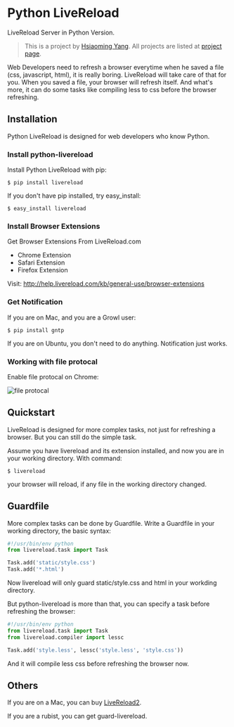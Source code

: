 # Python LiveReload

LiveReload Server in Python Version.

> This is a project by [Hsiaoming Yang](http://lepture.com). All projects are listed at [project page](http://lab.lepture.com).


Web Developers need to refresh a browser everytime when he saved a file (css,
javascript, html), it is really boring. LiveReload will take care of that for
you. When you saved a file, your browser will refresh itself. And what's more,
it can do some tasks like compiling less to css before the browser refreshing.

## Installation

Python LiveReload is designed for web developers who know Python.

### Install python-livereload

Install Python LiveReload with pip:

    $ pip install livereload

If you don't have pip installed, try easy_install:

    $ easy_install livereload


### Install Browser Extensions

Get Browser Extensions From LiveReload.com

+ Chrome Extension
+ Safari Extension
+ Firefox Extension

Visit: http://help.livereload.com/kb/general-use/browser-extensions

### Get Notification

If you are on Mac, and you are a Growl user:

    $ pip install gntp

If you are on Ubuntu, you don't need to do anything. Notification just works.

### Working with file protocal

Enable file protocal on Chrome:

![file protocal](http://i.imgur.com/qGpJI.png)


## Quickstart

LiveReload is designed for more complex tasks, not just for refreshing a
browser. But you can still do the simple task.

Assume you have livereload and its extension installed, and now you are in your
working directory. With command:

    $ livereload

your browser will reload, if any file in the working directory changed.


## Guardfile

More complex tasks can be done by Guardfile. Write a Guardfile in your working
directory, the basic syntax:

```python
#!/usr/bin/env python
from livereload.task import Task

Task.add('static/style.css')
Task.add('*.html')
```

Now livereload will only guard static/style.css and html in your workding
directory.

But python-livereload is more than that, you can specify a task before
refreshing the browser:

```python
#!/usr/bin/env python
from livereload.task import Task
from livereload.compiler import lessc

Task.add('style.less', lessc('style.less', 'style.css'))
```

And it will compile less css before refreshing the browser now.


## Others

If you are on a Mac, you can buy [LiveReload2](http://livereload.com/).

If you are a rubist, you can get guard-livereload.
